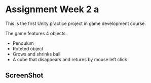 # Assignment Week 2 a

This is the first Unity practice project in game development course.

The game features 4 objects.

- Pendulum
- Roteted object
- Grows and shrinks ball
- A cube that disappears and returns by mouse left click

## ScreenShot


 
